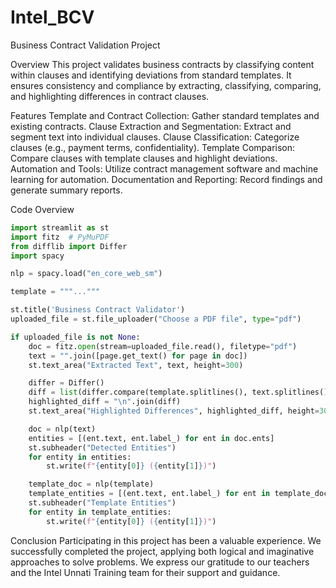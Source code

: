 # Intel_BCV
 Business Contract Validation Project

Overview
This project validates business contracts by classifying content within clauses and identifying deviations from standard templates. It ensures consistency and compliance by extracting, classifying, comparing, and highlighting differences in contract clauses.

 Features
Template and Contract Collection: Gather standard templates and existing contracts.
Clause Extraction and Segmentation: Extract and segment text into individual clauses.
Clause Classification: Categorize clauses (e.g., payment terms, confidentiality).
Template Comparison: Compare clauses with template clauses and highlight deviations.
Automation and Tools: Utilize contract management software and machine learning for automation.
Documentation and Reporting: Record findings and generate summary reports.

Code Overview
```python
import streamlit as st
import fitz  # PyMuPDF
from difflib import Differ
import spacy

nlp = spacy.load("en_core_web_sm")

template = """..."""

st.title('Business Contract Validator')
uploaded_file = st.file_uploader("Choose a PDF file", type="pdf")

if uploaded_file is not None:
    doc = fitz.open(stream=uploaded_file.read(), filetype="pdf")
    text = "".join([page.get_text() for page in doc])
    st.text_area("Extracted Text", text, height=300)

    differ = Differ()
    diff = list(differ.compare(template.splitlines(), text.splitlines()))
    highlighted_diff = "\n".join(diff)
    st.text_area("Highlighted Differences", highlighted_diff, height=300)

    doc = nlp(text)
    entities = [(ent.text, ent.label_) for ent in doc.ents]
    st.subheader("Detected Entities")
    for entity in entities:
        st.write(f"{entity[0]} ({entity[1]})")

    template_doc = nlp(template)
    template_entities = [(ent.text, ent.label_) for ent in template_doc.ents]
    st.subheader("Template Entities")
    for entity in template_entities:
        st.write(f"{entity[0]} ({entity[1]})")
```



Conclusion
Participating in this project has been a valuable experience. We successfully completed the project, applying both logical and imaginative approaches to solve problems. We express our gratitude to our teachers and the Intel Unnati Training team for their support and guidance.
